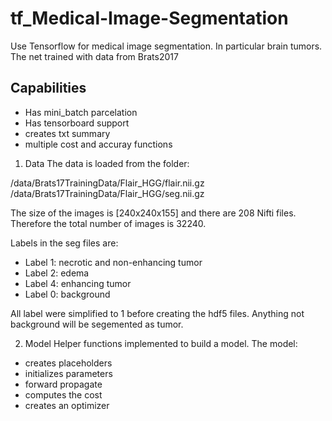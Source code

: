 # tf_Medical-Image-Segmentation
Use Tensorflow for medical image segmentation. In particular brain tumors.
The net trained with data from Brats2017
## Capabilities
* Has mini_batch parcelation
* Has tensorboard support
* creates txt summary
* multiple cost and accuray functions

1.  Data
The data is loaded from the folder:

/data/Brats17TrainingData/Flair_HGG/flair.nii.gz
/data/Brats17TrainingData/Flair_HGG/seg.nii.gz

The size of the images is [240x240x155] and there are 208 Nifti files. Therefore the total number of images is 32240.

Labels in the seg files are:

* Label 1: necrotic and non-enhancing tumor
* Label 2: edema
* Label 4: enhancing tumor
* Label 0: background

All label were simplified to 1 before creating the hdf5 files. Anything not background will be segemented as tumor.


2. Model
Helper functions implemented to build a model.
The model:

* creates placeholders
* initializes parameters
* forward propagate
* computes the cost
* creates an optimizer
